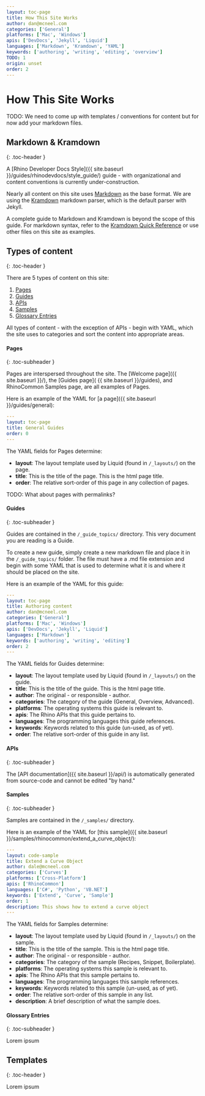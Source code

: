 ```yaml
---
layout: toc-page
title: How This Site Works
author: dan@mcneel.com
categories: ['General']
platforms: ['Mac', 'Windows']
apis: ['DevDocs', 'Jekyll', 'Liquid']
languages: ['Markdown', 'Kramdown', 'YAML']
keywords: ['authoring', 'writing', 'editing', 'overview']
TODO: 1
origin: unset
order: 2
---
```


# How This Site Works

TODO: We need to come up with templates / conventions for content but for now add your markdown files.


## Markdown & Kramdown
{: .toc-header }

A [Rhino Developer Docs Style]({{ site.baseurl }}/guides/rhinodevdocs/style_guide/) guide - with organizational and content conventions is currently under-construction.

Nearly all content on this site uses [Markdown](http://daringfireball.net/projects/markdown/basics) as the base format.  We are using the [Kramdown](http://kramdown.gettalong.org/quickref.html) markdown parser, which is the default parser with Jekyll.

A complete guide to Markdown and Kramdown is beyond the scope of this guide.  For markdown syntax, refer to the [Kramdown Quick Reference](http://kramdown.gettalong.org/quickref.html) or use other files on this site as examples.


## Types of content
{: .toc-header }

There are 5 types of content on this site:

 1. [Pages](#pages)
 1. [Guides](#guides)
 1. [APIs](#apis)
 1. [Samples](#samples)
 1. [Glossary Entries](#glossary_entries)

All types of content - with the exception of APIs - begin with YAML, which the site uses to categories and sort the content into appropriate areas.


#### Pages
{: .toc-subheader }

Pages are interspersed throughout the site.  The [Welcome page]({{ site.baseurl }}/), the [Guides page]( {{ site.baseurl }}/guides), and RhinoCommon Samples page, are all examples of Pages.

Here is an example of the YAML for [a page]({{ site.baseurl }}/guides/general):

```yaml
---
layout: toc-page
title: General Guides
order: 0
---
```

The YAML fields for Pages determine:

* **layout**: The layout template used by Liquid (found in `/_layouts/`) on the page.
* **title**: This is the title of the page.  This is the html page title.
* **order**: The relative sort-order of this page in any collection of pages.

TODO: What about pages with permalinks?

#### Guides
{: .toc-subheader }

Guides are contained in the `/_guide_topics/` directory.  This very document you are reading is a Guide.

To create a new guide, simply create a new markdown file and place it in the `/_guide_topics/` folder.  The file must have a .md file extension and begin with some YAML that is used to determine what it is and where it should be placed on the site.

Here is an example of the YAML for this guide:

```yaml
---
layout: toc-page
title: Authoring content
author: dan@mcneel.com
categories: ['General']
platforms: ['Mac', 'Windows']
apis: ['DevDocs', 'Jekyll', 'Liquid']
languages: ['Markdown']
keywords: ['authoring', 'writing', 'editing']
order: 2
---
```

The YAML fields for Guides determine:

* **layout**: The layout template used by Liquid (found in `/_layouts/`) on the guide.
* **title**: This is the title of the guide.  This is the html page title.
* **author**: The original - or responsible - author.
* **categories**: The category of the guide (General, Overview, Advanced).
* **platforms**: The operating systems this guide is relevant to.
* **apis**: The Rhino APIs that this guide pertains to.
* **languages**: The programming languages this guide references.
* **keywords**: Keywords related to this guide (un-used, as of yet).
* **order**: The relative sort-order of this guide in any list.


#### APIs
{: .toc-subheader }

The [API documentation]({{ site.baseurl }}/api/) is automatically generated from source-code and cannot be edited "by hand."

#### Samples
{: .toc-subheader }

Samples are contained in the `/_samples/` directory.

Here is an example of the YAML for [this sample]({{ site.baseurl }}/samples/rhinocommon/extend_a_curve_object/):

```yaml
---
layout: code-sample
title: Extend a Curve Object
author: dale@mcneel.com
categories: ['Curves']
platforms: ['Cross-Platform']
apis: ['RhinoCommon']
languages: ['C#', 'Python', 'VB.NET']
keywords: ['Extend', 'Curve', 'Sample']
order: 1
description: This shows how to extend a curve object
---
```

The YAML fields for Samples determine:

* **layout**: The layout template used by Liquid (found in `/_layouts/`) on the sample.
* **title**: This is the title of the sample.  This is the html page title.
* **author**: The original - or responsible - author.
* **categories**: The category of the sample (Recipes, Snippet, Boilerplate).
* **platforms**: The operating systems this sample is relevant to.
* **apis**: The Rhino APIs that this sample pertains to.
* **languages**: The programming languages this sample references.
* **keywords**: Keywords related to this sample (un-used, as of yet).
* **order**: The relative sort-order of this sample in any list.
* **description**: A brief description of what the sample does.

#### Glossary Entries
{: .toc-subheader }

Lorem ipsum

## Templates
{: .toc-header }

Lorem ipsum
